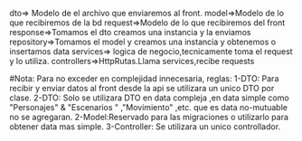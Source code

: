 dto=> Modelo de el archivo que enviaremos al front. 
model=>Modelo de lo que recibiremos de la bd
request=>Modelo de lo que recibiremos del front
response=>Tomamos el dto creamos una instancia y la enviamos
repository=>Tomamos el model y creamos una instancia y obtenemos o insertamos data
services=> logica de negocio,tecnicamente toma el
request y lo utiliza.
controllers=>HttpRutas.Llama services,recibe requests


#Nota: Para no exceder en complejidad innecesaria, reglas:
1-DTO: Para recibir y enviar datos al front desde la api se utilizara un unico DTO por clase.
2-DTO: Solo se utilizara DTO en data compleja ,en data simple como "Personajes" & "Escenarios
" ,"Movimiento" ,etc. que es data no-mutuable no se agregaran.
2-Model:Reservado para las migraciones o utilizarlo para obtener data mas simple.
3-Controller: Se utilizara un unico controllador.


